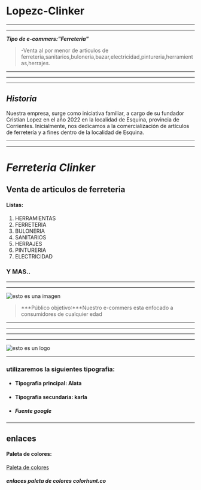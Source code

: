 # Lopezc-Clinker
------------------------------------------------------------------------------------------------------
------------------------------------------------------------------------------------------------------
***Tipo de e-commers:"Ferreteria"***
> -Venta al por menor de articulos de ferreteria,sanitarios,buloneria,bazar,electricidad,pintureria,herramientas,herrajes.
------------------------------------------------------------------------------------------------------
------------------------------------------------------------------------------------------------------
------------------------------------------------------------------------------------------------------
***Historia***
--------------------------------------------------------------------------------------------------------------------------------------------------------------------------------------------------
Nuestra empresa, surge como iniciativa familiar, a cargo de su fundador Cristian Lopez en el año 2022 en la localidad de Esquina, provincia de Corrientes. Inicialmente, nos dedicamos a la comercialización de artículos de ferretería y a fines dentro de la localidad de Esquina.
*************************************************************************************************
*************************************************************************************************
# ***Ferreteria Clinker***

## Venta de articulos de ferreteria 
#### Listas:

1. HERRAMIENTAS
2. FERRETERIA
3. BULONERIA
4. SANITARIOS
5. HERRAJES
6. PINTURERIA
7. ELECTRICIDAD
### **Y MAS..**
---------------------------------------------------------------------------------------------------------------------------
---------------------------------------------------------------------------------------------------------------------------
![esto es una imagen](https://st.depositphotos.com/1636803/3872/v/600/depositphotos_38727865-stock-illustration-tools-vector-icons-set-on.jpg)

> ***Público objetivo:***Nuestro e-commers esta enfocado a consumidores de cualquier edad
******************************************************************************************************************************************************************************************************************************************************
***************************************************************************************************************************
***************************************************************************************************************************
******************************************************************************************************************************************************************************************************************************************************
![esto es un logo](https://i.imgur.com/8gLr1Jm.jpg)


------------------------------------------------------------------------------------------------------------------------------------------------------------------------------------------------------------------------------------------------------


### **utilizaremos la siguientes tipografia:**

- #### Tipografia principal: **Alata**
- #### Tipografia secundaria: **karla**

- ##### Fuente google
------------------------------------------------------------------------------------------------------------------------------------------------------------------------------------------------------------------------------------------------------
## enlaces
#### **Paleta de colores:**

[Paleta de colores](https://colorhunt.co/palette/112b3c205375f66b0eefefef "paleta winter")
##### enlaces paleta de colores colorhunt.co

 





